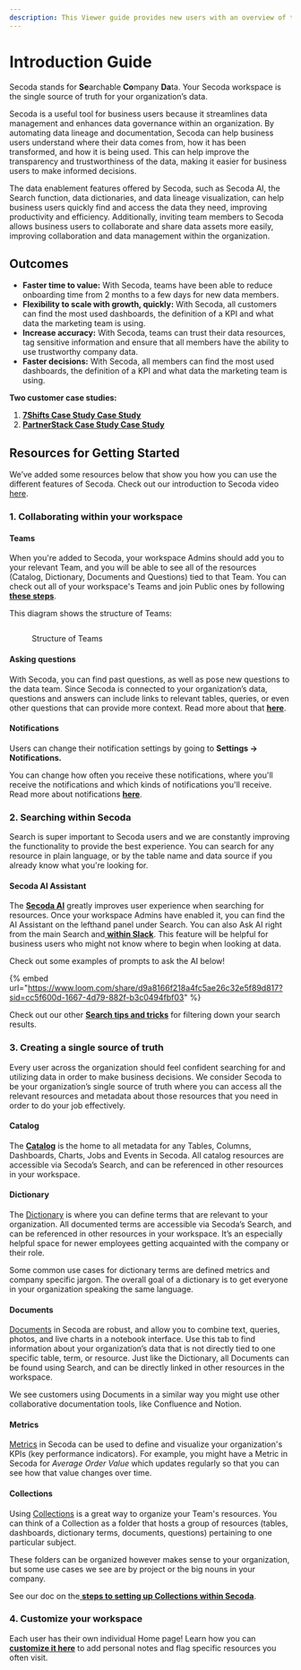 ```yaml
---
description: This Viewer guide provides new users with an overview of the tool
---
```


# Introduction Guide

Secoda stands for **Se**archable **Co**mpany **Da**ta. Your Secoda workspace is the single source of truth for your organization’s data.

Secoda is a useful tool for business users because it streamlines data management and enhances data governance within an organization. By automating data lineage and documentation, Secoda can help business users understand where their data comes from, how it has been transformed, and how it is being used. This can help improve the transparency and trustworthiness of the data, making it easier for business users to make informed decisions.

The data enablement features offered by Secoda, such as Secoda AI, the Search function, data dictionaries, and data lineage visualization, can help business users quickly find and access the data they need, improving productivity and efficiency. Additionally, inviting team members to Secoda allows business users to collaborate and share data assets more easily, improving collaboration and data management within the organization.

## Outcomes

* **Faster time to value:** With Secoda, teams have been able to reduce onboarding time from 2 months to a few days for new data members.
* **Flexibility to scale with growth, quickly:** With Secoda, all customers can find the most used dashboards, the definition of a KPI and what data the marketing team is using.
* **Increase accuracy:** With Secoda, teams can trust their data resources, tag sensitive information and ensure that all members have the ability to use trustworthy company data.
* **Faster decisions:** With Secoda, all members can find the most used dashboards, the definition of a KPI and what data the marketing team is using.

**Two customer case studies:**

1. [**7Shifts Case Study Case Study**](https://www.secoda.co/customers/7shifts)
2. [**PartnerStack Case Study Case Study**](https://www.secoda.co/customers/partnerstack)

## Resources for Getting Started

We’ve added some resources below that show you how you can use the different features of Secoda. Check out our introduction to Secoda video [here](../../#video-resource-introduction-to-secoda).

### 1. Collaborating within your workspace

#### Teams

When you're added to Secoda, your workspace Admins should add you to your relevant Team, and you will be able to see all of the resources (Catalog, Dictionary, Documents and Questions) tied to that Team. You can check out all of your workspace's Teams and join Public ones by following [**these steps**](../../user-management/teams.md#joining-teams).

This diagram shows the structure of Teams:

<figure><img src="https://secoda-public-media-assets.s3.amazonaws.com/efcfd4f0-1f00-41e0-b04f-e406d4c26a8a.png" alt=""><figcaption><p>Structure of Teams</p></figcaption></figure>

#### **Asking questions**

With Secoda, you can find past questions, as well as pose new questions to the data team. Since Secoda is connected to your organization’s data, questions and answers can include links to relevant tables, queries, or even other questions that can provide more context. Read more about that [**here**](../../features/ask-questions-in-secoda.md).

#### Notifications

Users can change their notification settings by going to **Settings -> Notifications.**

You can change how often you receive these notifications, where you'll receive the notifications and which kinds of notifications you'll receive. Read more about notifications [**here**](../../features/notifications.md).

### 2. Searching within Secoda

Search is super important to Secoda users and we are constantly improving the functionality to provide the best experience. You can search for any resource in plain language, or by the table name and data source if you already know what you're looking for.

#### Secoda AI Assistant

The [**Secoda AI**](../../features/ai-assistant/) greatly improves user experience when searching for resources. Once your workspace Admins have enabled it, you can find the AI Assistant on the lefthand panel under Search. You can also Ask AI right from the main Search and[ **within Slack**](../../integrations/productivity-tools/slack-connection/slack-user-guide.md#secoda-ai-slackbot). This feature will be helpful for business users who might not know where to begin when looking at data.

Check out some examples of prompts to ask the AI below!

{% embed url="https://www.loom.com/share/d9a8166f218a4fc5ae26c32e5f89d817?sid=cc5f600d-1667-4d79-882f-b3c0494fbf03" %}

Check out our other [**Search tips and tricks**](../../features/search.md) for filtering down your search results.

### 3. **Creating a single source of truth**

Every user across the organization should feel confident searching for and utilizing data in order to make business decisions. We consider Secoda to be your organization’s single source of truth where you can access all the relevant resources and metadata about those resources that you need in order to do your job effectively.

#### Catalog

The [**Catalog**](../../features/catalog.md) is the home to all metadata for any Tables, Columns, Dashboards, Charts, Jobs and Events in Secoda. All catalog resources are accessible via Secoda’s Search, and can be referenced in other resources in your workspace.

#### **Dictionary**

The [Dictionary](../../features/glossary.md) is where you can define terms that are relevant to your organization. All documented terms are accessible via Secoda’s Search, and can be referenced in other resources in your workspace. It’s an especially helpful space for newer employees getting acquainted with the company or their role.

Some common use cases for dictionary terms are defined metrics and company specific jargon. The overall goal of a dictionary is to get everyone in your organization speaking the same language.

#### Documents

[Documents](../../features/documents/) in Secoda are robust, and allow you to combine text, queries, photos, and live charts in a notebook interface. Use this tab to find information about your organization’s data that is not directly tied to one specific table, term, or resource. Just like the Dictionary, all Documents can be found using Search, and can be directly linked in other resources in the workspace.

We see customers using Documents in a similar way you might use other collaborative documentation tools, like Confluence and Notion.

#### Metrics

[Metrics](../../features/metrics.md) in Secoda can be used to define and visualize your organization's KPIs (key performance indicators). For example, you might have a Metric in Secoda for _Average Order Value_ which updates regularly so that you can see how that value changes over time.

#### Collections

Using [Collections](../../features/collections-1.md) is a great way to organize your Team's resources. You can think of a Collection as a folder that hosts a group of resources (tables, dashboards, dictionary terms, documents, questions) pertaining to one particular subject.

These folders can be organized however makes sense to your organization, but some use cases we see are by project or the big nouns in your company.

See our doc on the[ **steps to setting up Collections within Secoda**](../../features/collections-1.md).

### 4. Customize your workspace

Each user has their own individual Home page! Learn how you can [**customize it here**](../../features/homepage.md#personal-homepage) to add personal notes and flag specific resources you often visit.
